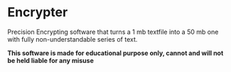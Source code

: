 # Encrypter
Precision Encrypting software that turns a 1 mb textfile into a 50 mb one with fully non-understandable series of text.




<b> This software is made for educational purpose only, cannot and will not be held liable for any misuse </b>

